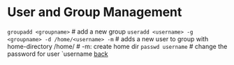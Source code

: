 User and Group Management
=========================

`groupadd <groupname>`			# add a new group
`useradd <username> -g <groupname> -d /home/<username> -m`
	# adds a new user to group <groupname> with home-directory /home/<username>
	# -m: create home dir
`passwd username`
	# change the password for user `username
[back](../)

